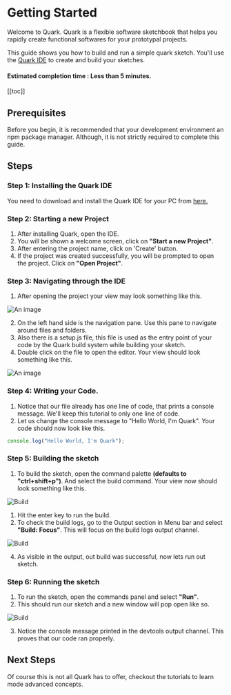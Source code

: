 # Getting Started
Welcome to Quark. Quark is a flexible software sketchbook that helps you rapidly create functional softwares for your prototypal projects.

This guide shows you how to build and run a simple quark sketch. You'll use the [Quark IDE](./quark-ide.md) to create and build your sketches.

#### Estimated completion time : Less than 5 minutes.

[[toc]]

## Prerequisites
Before you begin, it is recommended that your development environment an npm package manager. Although, it is not strictly required to complete this guide.

## Steps
### Step 1: Installing the Quark IDE
You need to download and install the Quark IDE for your PC from [here.](/download/)

### Step 2: Starting a new Project
  1.  After installing Quark, open the IDE.
  2.  You will be shown a welcome screen, click on __"Start a new Project"__.
  3.  After entering the project name, click on 'Create' button.
  4.  If the project was created successfully, you will be prompted to open the project. Click on __"Open Project"__.

### Step 3: Navigating through the IDE
  1. After opening the project your view may look something like this.


![An image](/intro-guide-photos/new-project.png)

  2. On the left hand side is the navigation pane. Use this pane to navigate around files and folders.
  3. Also there is a setup.js file, this file is used as the entry point of your code by the Quark build system while building your sketch.
  4. Double click on the file to open the editor. Your view should look something like this.

![An image](/intro-guide-photos/setup-editor.png)

### Step 4: Writing your Code.

  1. Notice that our file already has one line of code, that prints a console message. We'll keep this tutorial to only one line of code.
  2. Let us change the console message to "Hello World, I'm Quark". Your code should now look like this.

```js
console.log("Hello World, I'm Quark");
```

### Step 5: Building the sketch

  1. To build the sketch, open the command palette __(defaults to "ctrl+shift+p")__. And select the build command. Your view now should look something like this.

![Build](/intro-guide-photos/build.png)

  1. Hit the enter key to run the build.
  2. To check the build logs, go to the Output section in Menu bar and select __"Build: Focus"__. This will focus on the build logs output channel.

![Build](/intro-guide-photos/build-focus.png)

  4. As visible in the output, out build was successful, now lets run out sketch.

### Step 6: Running the sketch

  1. To run the sketch, open the commands panel and select __"Run"__.
  2. This should run our sketch and a new window will pop open like so.

![Build](/intro-guide-photos/run.png)

  3. Notice the console message printed in the devtools output channel. This proves that our code ran properly.

## Next Steps
Of course this is not all Quark has to offer, checkout the tutorials to learn mode advanced concepts.

